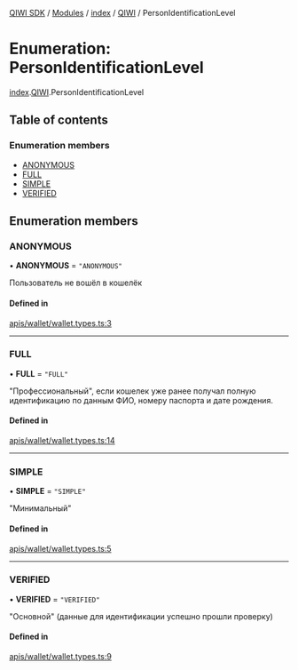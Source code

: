 [QIWI SDK](../README.md) / [Modules](../modules.md) / [index](../modules/index.md) / [QIWI](../modules/index.QIWI.md) / PersonIdentificationLevel

# Enumeration: PersonIdentificationLevel

[index](../modules/index.md).[QIWI](../modules/index.QIWI.md).PersonIdentificationLevel

## Table of contents

### Enumeration members

- [ANONYMOUS](index.QIWI.PersonIdentificationLevel.md#anonymous)
- [FULL](index.QIWI.PersonIdentificationLevel.md#full)
- [SIMPLE](index.QIWI.PersonIdentificationLevel.md#simple)
- [VERIFIED](index.QIWI.PersonIdentificationLevel.md#verified)

## Enumeration members

### ANONYMOUS

• **ANONYMOUS** = `"ANONYMOUS"`

Пользователь не вошёл в кошелёк

#### Defined in

[apis/wallet/wallet.types.ts:3](https://github.com/AlexXanderGrib/node-qiwi-sdk/blob/8834c22/src/apis/wallet/wallet.types.ts#L3)

___

### FULL

• **FULL** = `"FULL"`

"Профессиональный", если кошелек уже ранее получал полную
идентификацию по данным ФИО, номеру паспорта и дате рождения.

#### Defined in

[apis/wallet/wallet.types.ts:14](https://github.com/AlexXanderGrib/node-qiwi-sdk/blob/8834c22/src/apis/wallet/wallet.types.ts#L14)

___

### SIMPLE

• **SIMPLE** = `"SIMPLE"`

"Минимальный"

#### Defined in

[apis/wallet/wallet.types.ts:5](https://github.com/AlexXanderGrib/node-qiwi-sdk/blob/8834c22/src/apis/wallet/wallet.types.ts#L5)

___

### VERIFIED

• **VERIFIED** = `"VERIFIED"`

"Основной" (данные для идентификации успешно прошли проверку)

#### Defined in

[apis/wallet/wallet.types.ts:9](https://github.com/AlexXanderGrib/node-qiwi-sdk/blob/8834c22/src/apis/wallet/wallet.types.ts#L9)
